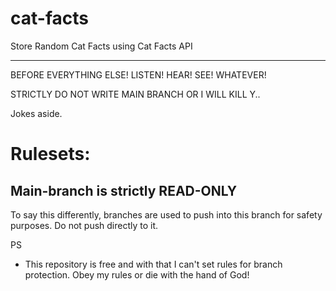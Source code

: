 # cat-facts
Store Random Cat Facts using Cat Facts API

----------------------------------------------------------------------------

BEFORE EVERYTHING ELSE!
LISTEN! HEAR! SEE! WHATEVER!

STRICTLY DO NOT WRITE MAIN BRANCH OR I WILL KILL Y..

Jokes aside.

# Rulesets:

## Main-branch is strictly READ-ONLY
To say this differently, branches are used to push into this branch for safety purposes. Do not push directly to it.




PS
- This repository is free and with that I can't set rules for branch protection. Obey my rules or die with the hand of God!
